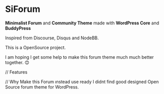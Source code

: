 # SiForum
**Minimalist Forum** and **Community Theme** made with **WordPress Core** and **BuddyPress**

Inspired from Discourse, Disqus and NodeBB.

This is a OpenSource project. 

I am hoping I get some help to make this forum theme much much better together. 😊


// Features



// Why Make this Forum ınstead use ready
I didnt find good designed Open Source forum theme for WordPress.

